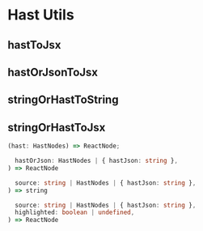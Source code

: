 # Hast Utils

[//]: types.ts '<-- Autogenerated By (do not edit the following markdown directly)'

## hastToJsx

## hastOrJsonToJsx

## stringOrHastToString

## stringOrHastToJsx

```typescript
(hast: HastNodes) => ReactNode;
```

```typescript
  hastOrJson: HastNodes | { hastJson: string },
) => ReactNode
```

```typescript
  source: string | HastNodes | { hastJson: string },
) => string
```

```typescript
  source: string | HastNodes | { hastJson: string },
  highlighted: boolean | undefined,
) => ReactNode
```
